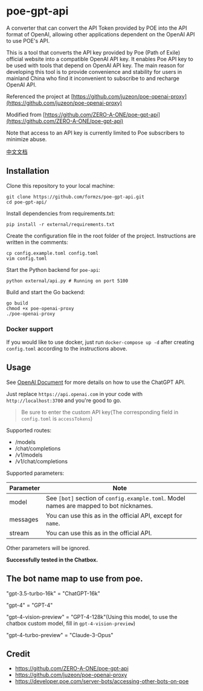 # poe-gpt-api
A converter that can convert the API Token provided by POE into the API format of OpenAI, allowing other applications dependent on the OpenAI API to use POE's API.

This is a tool that converts the API key provided by Poe (Path of Exile) official website into a compatible OpenAI API key. It enables Poe API key to be used with tools that depend on OpenAI API key. The main reason for developing this tool is to provide convenience and stability for users in mainland China who find it inconvenient to subscribe to and recharge OpenAI API. 

Referenced the project at [https://github.com/juzeon/poe-openai-proxy](https://github.com/juzeon/poe-openai-proxy)

Modified from [https://github.com/ZERO-A-ONE/poe-gpt-api](https://github.com/ZERO-A-ONE/poe-gpt-api)

Note that access to an API key is currently limited to Poe subscribers to minimize abuse.

[中文文档](https://github.com/formzs/poe-gpt-api/blob/master/README_zh.md)

## Installation

Clone this repository to your local machine:

```
git clone https://github.com/formzs/poe-gpt-api.git
cd poe-gpt-api/
```

Install dependencies from requirements.txt:

```
pip install -r external/requirements.txt
```

Create the configuration file in the root folder of the project. Instructions are written in the comments:

```
cp config.example.toml config.toml
vim config.toml
```

Start the Python backend for `poe-api`:

```
python external/api.py # Running on port 5100
```

Build and start the Go backend:

```
go build
chmod +x poe-openai-proxy
./poe-openai-proxy
```

### Docker support

If you would like to use docker, just run `docker-compose up -d` after creating `config.toml` according to the instructions above.

## Usage

See [OpenAI Document](https://platform.openai.com/docs/api-reference/chat/create) for more details on how to use the ChatGPT API.

Just replace `https://api.openai.com` in your code with `http://localhost:3700` and you're good to go.
> Be sure to enter the custom API key(The corresponding field in `config.toml` is `accessTokens`)

Supported routes:

- /models
- /chat/completions
- /v1/models
- /v1/chat/completions

Supported parameters:

| Parameter | Note                                                         |
| --------- | ------------------------------------------------------------ |
| model     | See `[bot]` section of `config.example.toml`. Model names are mapped to bot nicknames. |
| messages  | You can use this as in the official API, except for `name`.  |
| stream    | You can use this as in the official API.                     |

Other parameters will be ignored.

**Successfully tested in the Chatbox.**

## The bot name map to use from poe.
"gpt-3.5-turbo-16k" = "ChatGPT-16k"

"gpt-4" = "GPT-4"

"gpt-4-vision-preview" = "GPT-4-128k"(Using this model, to use the chatbox custom model, fill in `gpt-4-vision-preview`)

"gpt-4-turbo-preview" = "Claude-3-Opus"

## Credit
- https://github.com/ZERO-A-ONE/poe-gpt-api
- https://github.com/juzeon/poe-openai-proxy
- https://developer.poe.com/server-bots/accessing-other-bots-on-poe



